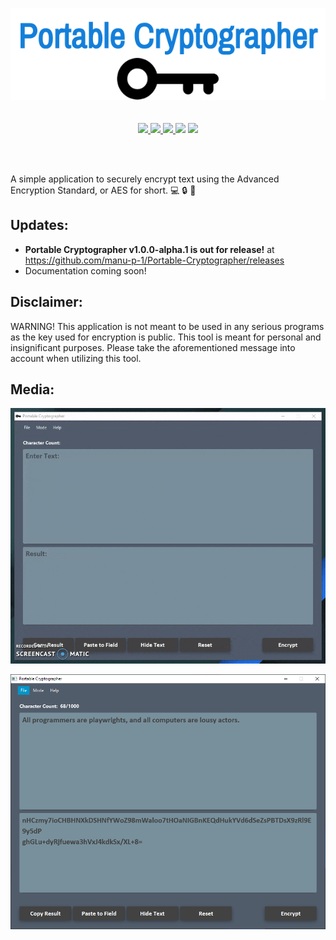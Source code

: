 <p align="center">
    <img src="https://github.com/manu-p-1/Portable-Cryptographer/blob/master/src/main/java/projects/encryptor/gui/Application_Icons/PortableCryptographerLogo.png">

  <br/>
  <br/>
  <br/>

  <a href="https://www.oracle.com/java/">
    <img src="https://forthebadge.com/images/badges/made-with-java.svg">
  </a>
  <a href="https://gph.is/1UFc4RM">
    <img src="https://forthebadge.com/images/badges/built-with-swag.svg">
  </a>
  <a href="https://www.georgiapower.com/">
    <img src="https://forthebadge.com/images/badges/powered-by-electricity.svg">
  </a>
  <img src="https://img.shields.io/badge/Java%20Version-%3E%3D%201.8.0%20%7C%20%3C%3D%2010.0.2-orange.svg?style=for-the-badge">
  <img src="https://img.shields.io/github/commits-since/manu-p-1/Portable-Cryptographer/v1.0.0-alpha.svg?style=for-the-badge">
</p>

<br/>
<br/>

A simple application to securely encrypt text using the Advanced Encryption Standard, or AES for short. :computer: :lock: :key:

## Updates:
- **Portable Cryptographer v1.0.0-alpha.1 is out for release!** at https://github.com/manu-p-1/Portable-Cryptographer/releases
- Documentation coming soon!

## Disclaimer:
WARNING! This application is not meant to be used in any serious programs as the key used for encryption
is public. This tool is meant for personal and insignificant purposes.
Please take the aforementioned message into account when utilizing this tool.

## Media:

![alt_text](https://github.com/manu-p-1/Portable-Cryptographer/blob/master/src/main/java/projects/encryptor/gui/GUI_Images/Application_Recording.gif)

![alt text](https://github.com/manu-p-1/Portable-Cryptographer/blob/master/src/main/java/projects/encryptor/gui/GUI_Images/Image2.PNG)


